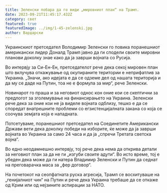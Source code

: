 ```yaml
---
title: Зеленски побара да го види „мировниот план“ на Трамп.
date: 2023-09-21T11:45:17.432Z
category: свет
featured: true
featuredImage: ../img/1-45-zelenski.jpg
author: Вардарски
---
```

Украинскиот претседател Володимир Зеленски го повика поранешниот американски лидер Доналд Трамп јавно да ги сподели своите мировни планови доколку знае како да ја заврши војната со Русија.

Во интервју за Си-Ен-Ен, претседателот рече дека секој мировен план што вклучува откажување од окупираните територии е неприфатлив за Украина. „Значи, ако идејата е да се одземе дел од нашата територија и да му се даде на Путин, тоа не е формула за мир“, рече Зеленски.

Новинарот го праша и за неговиот однос кон оние кои се скептични за предлогот за зголемување на финансирањето на Украина. Зеленски рече дека за оние кои не ја виделе војната одблизу, тешко е да се споредат внатрешните проблеми со егзистенцијалната закана со која се соочува земјата која е нападната.

Потсетуваме, поранешниот претседател на Соединетите Американски Држави вети дека доколку победи на изборите, ќе може да ја заврши војната во Украина за само 24 часа и да ја „спречи Третата светска војна“.

Во едно неодамнешно интервју, тој рече дека нема да открива детали за неговиот план за да не ги „изгуби своите адути“. Во исто време, тој е убеден дека може да ги натера Владимир Зеленски и Путин да седнат на преговарачка маса за „фер договор“.

На почетокот на сеопфатната руска агресија, Трамп се восхитуваше на „генијалниот чин“ на Путин и рече дека Украина требаше да се откаже од Крим или од нејзините аспирации за НАТО.